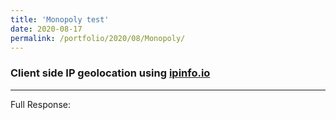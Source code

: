 ```yaml
--- 
title: 'Monopoly test' 
date: 2020-08-17 
permalink: /portfolio/2020/08/Monopoly/ 
---
```



<script src="https://ajax.googleapis.com/ajax/libs/jquery/3.5.1/jquery.min.js"></script>
<script type="text/javascript">
$.get("https://ipinfo.io/json", function (response) {
    $("#ip").html("IP: " + response.ip);
    $("#address").html("Location: " + response.city + ", " + response.region);
    $("#loc").html("IP: " + response.loc);
    $("#details").html(JSON.stringify(response, null, 4));
}, "jsonp");

</script>

<h3>Client side IP geolocation using <a href="http://ipinfo.io">ipinfo.io</a></h3>

<hr/>
<div id="ip"></div>
<div id="address"></div>
<div id="loc"></div>

<script src="https://unpkg.com/leaflet@1.6.0/dist/leaflet.js"></script>
<link href="https://unpkg.com/leaflet@1.6.0/dist/leaflet.css" rel="stylesheet"/>
<div id="osm-map"></div>
<script>// Where you want to render the map.
      var element = document.getElementById('osm-map');
      element.style = 'height:300px;';
      var map = L.map(element);
      L.tileLayer('http://{s}.tile.osm.org/{z}/{x}/{y}.png', {
    attribution: '&copy; <a href="http://osm.org/copyright">OpenStreetMap</a> contributors'
}).addTo(map);
      var target = L.latLng(52.3008,4.8639);
      map.setView(target, 14);
      L.marker(target).addTo(map);
</script>

Full Response:
<div id="details"></div>